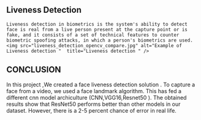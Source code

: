 ## Liveness Detection 
    Liveness detection in biometrics is the system's ability to detect face is real from a live person present at the capture point or is fake, and it consists of a set of technical features to counter biometric spoofing attacks, in which a person's biometrics are used.<img src="liveness_detection_opencv_compare.jpg" alt="Example of Liveness detection "  title="Liveness detection " />

## CONCLUSION 
  
   In this project ,We created a face liveness detection solution . To capture a face from a video, we used a face landmark algorithm. This has fed a different cnn model archiculture (CNN,VGG16,Resnet50 ). The obtained results show that ResNet50 performs better than other models in our dataset. However, there is a 2-5 percent chance of error in real life.
